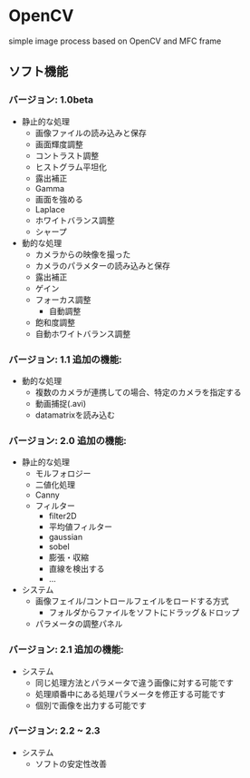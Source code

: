 # OpenCV
simple image process based on OpenCV and MFC frame

## ソフト機能
### バージョン: 1.0beta
- 静止的な処理
  -  画像ファイルの読み込みと保存
  -  画面輝度調整
  -  コントラスト調整
  -  ヒストグラム平坦化
  -  露出補正
  -  Gamma
  -  画面を強める
  -  Laplace
  -  ホワイトバランス調整
  -  シャープ
- 動的な処理
  -  カメラからの映像を撮った
  -  カメラのパラメターの読み込みと保存
  -  露出補正
  -  ゲイン
  -  フォーカス調整
      - 自動調整
  -  飽和度調整
  -  自動ホワイトバランス調整

### バージョン: 1.1 追加の機能:
- 動的な処理
  - 複数のカメラが連携しての場合、特定のカメラを指定する
  - 動画捕捉(.avi)
  - datamatrixを読み込む

### バージョン: 2.0 追加の機能:
- 静止的な処理
  - モルフォロジー
  - 二値化処理
  - Canny
  - フィルター
    - filter2D
    - 平均値フィルター
    - gaussian
    - sobel
    - 膨張・収縮
    - 直線を検出する
    - ...
- システム
  - 画像フェイル/コントロールフェイルをロードする方式
    - フォルダからファイルをソフトにドラッグ＆ドロップ
  - パラメータの調整パネル

### バージョン: 2.1 追加の機能:
- システム
  - 同じ処理方法とパラメータで違う画像に対する可能です
  - 処理順番中にある処理パラメータを修正する可能です
  - 個別で画像を出力する可能です

### バージョン: 2.2 ~ 2.3
- システム
  - ソフトの安定性改善
